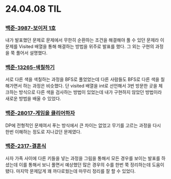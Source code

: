 # 24.04.08 TIL

##

### [백준-3987-보이저 1호](https://www.acmicpc.net/problem/3987)

내가 발표했던 문제로 문제에서 무한히 순환하는 조건을 해결해야 풀 수 있던 문제라 이 문제를 Visited 배열을 통해 해결하는 방법을 위주로 발표를 했다. 그 외는 구현의 과정을 쭉 풀어서 설명했다.

### [백준-13265-색칠하기](https://www.acmicpc.net/problem/13265)

서로 다른 색을 색칠하는 과정을 BFS로 풀었었는데 다른 사람들도 BFS로 다른 색을 칠해가면서 하는 과정은 비슷했다. 단 visited 배열을 int로 선언해서 3번 방문한 곳을 체크하는 방식으로 다른 색을 검사하는 방법이 있었는데 내가 구현하지 않았던 방법이라 새로운 방법을 배울 수 있었다.

### [백준-28017-게임을 클리어하자](https://www.acmicpc.net/problem/28017)

DP에 전형적인 문제여서 푸는 방식에서 큰 차이는 없었고 무기를 고르는 과정을 다시 한번 이해하는 정도로 지나갔던 문제였다.

### [백준-2317-결혼식](https://www.acmicpc.net/problem/2317)

사자 가족 사이에 다른 키들을 넣는 과정을 그림을 통해서 모든 경우를 보이는 발표를 하셨는데 이를 통해서 보니 풀면서 예상했던 많은 경우의 수를 한번 쭉 정리하는데 도움이 됐다. 마지막 문제답게 꽤 까다로웠는데 마무리 정리를 잘 할 수 있었다.
